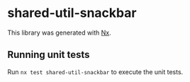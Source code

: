 # shared-util-snackbar

This library was generated with [Nx](https://nx.dev).

## Running unit tests

Run `nx test shared-util-snackbar` to execute the unit tests.
